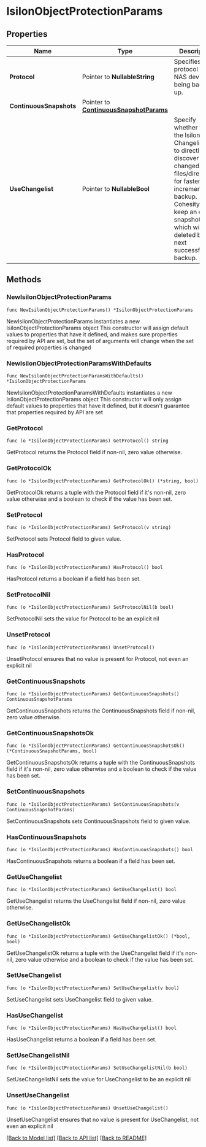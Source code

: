 # IsilonObjectProtectionParams

## Properties

Name | Type | Description | Notes
------------ | ------------- | ------------- | -------------
**Protocol** | Pointer to **NullableString** | Specifies the protocol of the NAS device being backed up. | [optional] 
**ContinuousSnapshots** | Pointer to [**ContinuousSnapshotParams**](ContinuousSnapshotParams.md) |  | [optional] 
**UseChangelist** | Pointer to **NullableBool** | Specify whether to use the Isilon Changelist API to directly discover changed files/directories for faster incremental backup. Cohesity will keep an extra snapshot which will be deleted by the next successful backup. | [optional] 

## Methods

### NewIsilonObjectProtectionParams

`func NewIsilonObjectProtectionParams() *IsilonObjectProtectionParams`

NewIsilonObjectProtectionParams instantiates a new IsilonObjectProtectionParams object
This constructor will assign default values to properties that have it defined,
and makes sure properties required by API are set, but the set of arguments
will change when the set of required properties is changed

### NewIsilonObjectProtectionParamsWithDefaults

`func NewIsilonObjectProtectionParamsWithDefaults() *IsilonObjectProtectionParams`

NewIsilonObjectProtectionParamsWithDefaults instantiates a new IsilonObjectProtectionParams object
This constructor will only assign default values to properties that have it defined,
but it doesn't guarantee that properties required by API are set

### GetProtocol

`func (o *IsilonObjectProtectionParams) GetProtocol() string`

GetProtocol returns the Protocol field if non-nil, zero value otherwise.

### GetProtocolOk

`func (o *IsilonObjectProtectionParams) GetProtocolOk() (*string, bool)`

GetProtocolOk returns a tuple with the Protocol field if it's non-nil, zero value otherwise
and a boolean to check if the value has been set.

### SetProtocol

`func (o *IsilonObjectProtectionParams) SetProtocol(v string)`

SetProtocol sets Protocol field to given value.

### HasProtocol

`func (o *IsilonObjectProtectionParams) HasProtocol() bool`

HasProtocol returns a boolean if a field has been set.

### SetProtocolNil

`func (o *IsilonObjectProtectionParams) SetProtocolNil(b bool)`

 SetProtocolNil sets the value for Protocol to be an explicit nil

### UnsetProtocol
`func (o *IsilonObjectProtectionParams) UnsetProtocol()`

UnsetProtocol ensures that no value is present for Protocol, not even an explicit nil
### GetContinuousSnapshots

`func (o *IsilonObjectProtectionParams) GetContinuousSnapshots() ContinuousSnapshotParams`

GetContinuousSnapshots returns the ContinuousSnapshots field if non-nil, zero value otherwise.

### GetContinuousSnapshotsOk

`func (o *IsilonObjectProtectionParams) GetContinuousSnapshotsOk() (*ContinuousSnapshotParams, bool)`

GetContinuousSnapshotsOk returns a tuple with the ContinuousSnapshots field if it's non-nil, zero value otherwise
and a boolean to check if the value has been set.

### SetContinuousSnapshots

`func (o *IsilonObjectProtectionParams) SetContinuousSnapshots(v ContinuousSnapshotParams)`

SetContinuousSnapshots sets ContinuousSnapshots field to given value.

### HasContinuousSnapshots

`func (o *IsilonObjectProtectionParams) HasContinuousSnapshots() bool`

HasContinuousSnapshots returns a boolean if a field has been set.

### GetUseChangelist

`func (o *IsilonObjectProtectionParams) GetUseChangelist() bool`

GetUseChangelist returns the UseChangelist field if non-nil, zero value otherwise.

### GetUseChangelistOk

`func (o *IsilonObjectProtectionParams) GetUseChangelistOk() (*bool, bool)`

GetUseChangelistOk returns a tuple with the UseChangelist field if it's non-nil, zero value otherwise
and a boolean to check if the value has been set.

### SetUseChangelist

`func (o *IsilonObjectProtectionParams) SetUseChangelist(v bool)`

SetUseChangelist sets UseChangelist field to given value.

### HasUseChangelist

`func (o *IsilonObjectProtectionParams) HasUseChangelist() bool`

HasUseChangelist returns a boolean if a field has been set.

### SetUseChangelistNil

`func (o *IsilonObjectProtectionParams) SetUseChangelistNil(b bool)`

 SetUseChangelistNil sets the value for UseChangelist to be an explicit nil

### UnsetUseChangelist
`func (o *IsilonObjectProtectionParams) UnsetUseChangelist()`

UnsetUseChangelist ensures that no value is present for UseChangelist, not even an explicit nil

[[Back to Model list]](../README.md#documentation-for-models) [[Back to API list]](../README.md#documentation-for-api-endpoints) [[Back to README]](../README.md)


